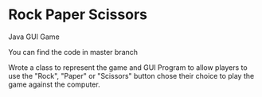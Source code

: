 # Rock Paper Scissors
Java GUI Game

You can find the code in master branch


Wrote a class to represent the game and GUI Program to allow players to use the "Rock", "Paper" or "Scissors" button chose their choice to play the game against the computer. 

